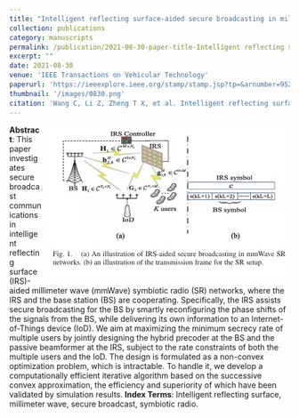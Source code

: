 ```yaml
---
title: "Intelligent reflecting surface-aided secure broadcasting in millimeter wave symbiotic radio networks"
collection: publications
category: manuscripts
permalink: /publication/2021-08-30-paper-title-Intelligent reflecting surface-aided secure broadcasting in millimeter wave symbiotic radio networks.md
excerpt: ""
date: 2021-08-30
venue: 'IEEE Transactions on Vehicular Technology'
paperurl: 'https://ieeexplore.ieee.org/stamp/stamp.jsp?tp=&arnumber=9525178'
thumbnail: '/images/0830.png'
citation: 'Wang C, Li Z, Zheng T X, et al. Intelligent reflecting surface-aided secure broadcasting in millimeter wave symbiotic radio networks[J]. IEEE Transactions on Vehicular Technology, 2021, 70(10): 11050-11055.'
---
```

<img src="/images/0830.png"  style="float: right; margin-left: 10px;">


**Abstract**: This paper investigates secure broadcast communications in intelligent reflecting surface (IRS)-aided millimeter wave (mmWave) symbiotic radio (SR) networks, where the IRS and the base station (BS) are cooperating. Specifically, the IRS assists secure broadcasting for the BS by smartly reconfiguring the phase shifts of the signals from the BS, while delivering its own information to an Internet-of-Things device (IoD). We aim at maximizing the minimum secrecy rate of multiple users by jointly designing the hybrid precoder at the BS and the passive beamformer at the IRS, subject to the rate constraints of both the multiple users and the IoD. The design is formulated as a non-convex optimization problem, which is intractable. To handle it, we develop a computationally efficient iterative algorithm based on the successive convex approximation, the efficiency and superiority of which have been validated by simulation results.
**Index Terms**: Intelligent reflecting surface, millimeter wave, secure broadcast, symbiotic radio.
